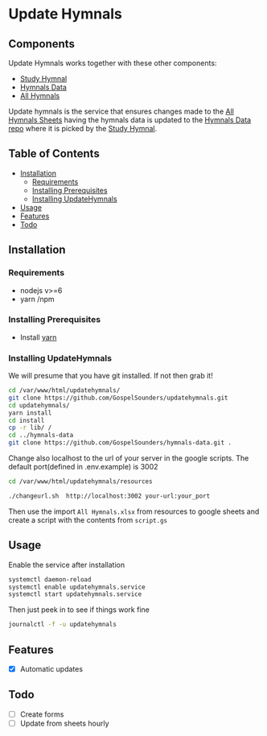 # Update Hymnals

## Components
Update Hymnals works together with these other components:

  - [Study Hymnal](https://github.com/GospelSounders/all-sda-hymnals)
  - [Hymnals Data](https://github.com/GospelSounders/hymnals-data)
  - [All Hymnals](https://docs.google.com/spreadsheets/d/16-cSCawG9fX__QXLWnPyC9-tBUDW2lW7lLhm5UfpEtI/edit?usp=sharing)

Update hymnals is the service that ensures changes made to the [All Hymnals Sheets](https://docs.google.com/spreadsheets/d/16-cSCawG9fX__QXLWnPyC9-tBUDW2lW7lLhm5UfpEtI/edit?usp=sharing) having the hymnals data is updated to the [Hymnals Data repo](https://github.com/GospelSounders/hymnals-data) where it is picked by the [Study Hymnal](https://github.com/GospelSounders/all-sda-hymnals).


## Table of Contents

- [Installation](#installation)
  - [Requirements](#requirements)
  - [Installing Prerequisites](#installing-prerequisites)
  - [Installing UpdateHymnals](#installing-updateHymnals)
- [Usage](#usage)
- [Features](#features)
- [Todo](#todo)

## Installation

### Requirements
- nodejs v>=6
- yarn /npm

### Installing Prerequisites

- Install [yarn](https://yarnpkg.com/lang/en/docs/install/)

### Installing UpdateHymnals

We will presume that you have git installed. If not then grab it!


```sh
cd /var/www/html/updatehymnals/
git clone https://github.com/GospelSounders/updatehymnals.git
cd updatehymnals/
yarn install
cd install
cp -r lib/ /
cd ../hymnals-data
git clone https://github.com/GospelSounders/hymnals-data.git .
```

Change also localhost to the url of your server in the google scripts. The default port(defined in .env.example) is 3002
```sh
cd /var/www/html/updatehymnals/resources

./changeurl.sh  http://localhost:3002 your-url:your_port
```

Then use the import `All Hymnals.xlsx` from resources to google sheets and create a script with the contents from `script.gs` 

## Usage

Enable the service after installation

```sh
systemctl daemon-reload
systemctl enable updatehymnals.service
systemctl start updatehymnals.service
```

Then just peek in to see if things work fine
```sh
journalctl -f -u updatehymnals
```

## Features
- [x] Automatic updates

## Todo
- [ ] Create forms
- [ ] Update from sheets hourly